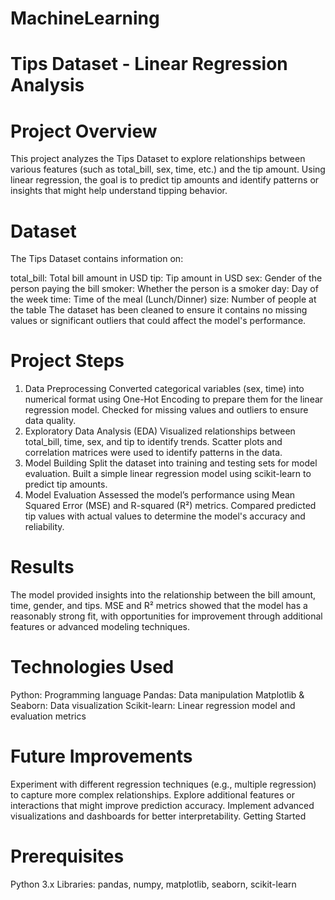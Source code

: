 # MachineLearning
# Tips Dataset - Linear Regression Analysis
# Project Overview
This project analyzes the Tips Dataset to explore relationships between various features (such as total_bill, sex, time, etc.) and the tip amount. Using linear regression, the goal is to predict tip amounts and identify patterns or insights that might help understand tipping behavior.

# Dataset
The Tips Dataset contains information on:

total_bill: Total bill amount in USD
tip: Tip amount in USD
sex: Gender of the person paying the bill
smoker: Whether the person is a smoker
day: Day of the week
time: Time of the meal (Lunch/Dinner)
size: Number of people at the table
The dataset has been cleaned to ensure it contains no missing values or significant outliers that could affect the model's performance.

# Project Steps
1. Data Preprocessing
Converted categorical variables (sex, time) into numerical format using One-Hot Encoding to prepare them for the linear regression model.
Checked for missing values and outliers to ensure data quality.
2. Exploratory Data Analysis (EDA)
Visualized relationships between total_bill, time, sex, and tip to identify trends.
Scatter plots and correlation matrices were used to identify patterns in the data.
3. Model Building
Split the dataset into training and testing sets for model evaluation.
Built a simple linear regression model using scikit-learn to predict tip amounts.
4. Model Evaluation
Assessed the model’s performance using Mean Squared Error (MSE) and R-squared (R²) metrics.
Compared predicted tip values with actual values to determine the model's accuracy and reliability.
# Results
The model provided insights into the relationship between the bill amount, time, gender, and tips. MSE and R² metrics showed that the model has a reasonably strong fit, with opportunities for improvement through additional features or advanced modeling techniques.

# Technologies Used
Python: Programming language
Pandas: Data manipulation
Matplotlib & Seaborn: Data visualization
Scikit-learn: Linear regression model and evaluation metrics
# Future Improvements
Experiment with different regression techniques (e.g., multiple regression) to capture more complex relationships.
Explore additional features or interactions that might improve prediction accuracy.
Implement advanced visualizations and dashboards for better interpretability.
Getting Started
# Prerequisites
Python 3.x
Libraries: pandas, numpy, matplotlib, seaborn, scikit-learn
